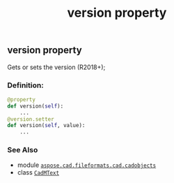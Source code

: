 ﻿---
title: version property
second_title: Aspose.CAD for Python via .NET API References
description: 
type: docs
weight: 980
url: /python-net/aspose.cad.fileformats.cad.cadobjects/cadmtext/version/
is_root: false
---

## version property


Gets or sets the version (R2018+);
### Definition:
```python
@property
def version(self):
    ...
@version.setter
def version(self, value):
    ...
```

### See Also
* module [`aspose.cad.fileformats.cad.cadobjects`](../../)
* class [`CadMText`](/cad/python-net/aspose.cad.fileformats.cad.cadobjects/cadmtext)

